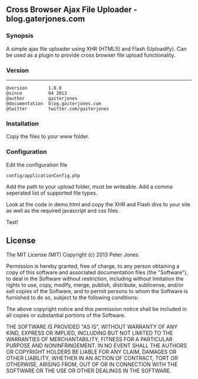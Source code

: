 ## Cross Browser Ajax File Uploader - blog.gaterjones.com


### Synopsis
A simple ajax file uploader using XHR (HTML5) and Flash (Uploadify). Can be used as a plugin to provide cross browser file upload functionality.

### Version
***
	@version		1.0.0
	@since			04 2013
	@author			gaiterjones
	@documentation	blog.gaiterjones.com
	@twitter		twitter.com/gaiterjones
	
### Installation

Copy the files to your www folder.

### Configuration

Edit the configuration file

	config/applicationConfig.php
	

Add the path to your upload folder, must be writeable. Add a comma seperated list of supported file types.

Look at the code in demo.html and copy the XHR and Flash divs to your site as well as the required javascript and css files.

Test!

## License

The MIT License (MIT)
Copyright (c) 2013 Peter Jones

Permission is hereby granted, free of charge, to any person obtaining a copy of this software and associated documentation files (the "Software"), to deal in the Software without restriction, including without limitation the rights to use, copy, modify, merge, publish, distribute, sublicense, and/or sell copies of the Software, and to permit persons to whom the Software is furnished to do so, subject to the following conditions:

The above copyright notice and this permission notice shall be included in all copies or substantial portions of the Software.

THE SOFTWARE IS PROVIDED "AS IS", WITHOUT WARRANTY OF ANY KIND, EXPRESS OR IMPLIED, INCLUDING BUT NOT LIMITED TO THE WARRANTIES OF MERCHANTABILITY, FITNESS FOR A PARTICULAR PURPOSE AND NONINFRINGEMENT. IN NO EVENT SHALL THE AUTHORS OR COPYRIGHT HOLDERS BE LIABLE FOR ANY CLAIM, DAMAGES OR OTHER LIABILITY, WHETHER IN AN ACTION OF CONTRACT, TORT OR OTHERWISE, ARISING FROM, OUT OF OR IN CONNECTION WITH THE SOFTWARE OR THE USE OR OTHER DEALINGS IN THE SOFTWARE.